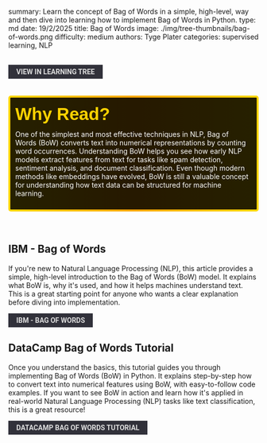 summary: Learn the concept of Bag of Words in a simple, high-level, way and then dive into learning how to implement Bag of Words in Python.
type: md
date: 19/2/2025
title: Bag of Words
image: ./img/tree-thumbnails/bag-of-words.png
difficulty: medium
authors: Tyge Plater
categories: supervised learning, NLP

<br>
<a href='/learning-tree?node=34' style='
    background-color: #31313a;
    color: gainsboro;
    padding: 6px 16px;
    border: none
    border-radius: 4px;
    text-transform: uppercase;
    font-family: "Roboto", sans-serif;
    font-size: 1em;
    font-weight: bold;
    cursor: pointer;
    text-decoration: none;
    display: inline-block;'
>
  View in Learning Tree
</a>

<br>
<br>
<br>

<div style='
  position: relative;
  padding: 10px; 
  border-radius: 5px;
  background-color: rgba(0, 0, 0, 0.85); 
  border: 4px solid transparent;
  background-image: linear-gradient(90deg, rgba(0, 0, 0, 0.85), rgba(0, 0, 0, 0.85)), linear-gradient(90deg, gold, orange, gold);
  background-origin: border-box;
  background-clip: padding-box, border-box;
'>

<svg width='200' height='50' style='display: block; margin-bottom: 5px;'>
  <text x='0' y='35' font-size='35' font-family='Arial' font-weight='bold' fill='gold'>
    Why Read?
    <animate attributeName='fill' values='gold; orange; gold' dur='3s' repeatCount='indefinite' />
  </text>
</svg>

<p style='color: white; margin-top: 2px;'>One of the simplest and most effective techniques in NLP, Bag of Words (BoW) converts text into numerical representations by counting word occurrences. Understanding BoW helps you see how early NLP models extract features from text for tasks like spam detection, sentiment analysis, and document classification. Even though modern methods like embeddings have evolved, BoW is still a valuable concept for understanding how text data can be structured for machine learning.
</p>
</div>

<br/>
<br/>

## **IBM - Bag of Words**
If you're new to Natural Language Processing (NLP), this article provides a simple, high-level introduction to the Bag of Words (BoW) model. It explains what BoW is, why it's used, and how it helps machines understand text. This is a great starting point for anyone who wants a clear explanation before diving into implementation.
<br/>

<a href='https://www.ibm.com/think/topics/bag-of-words' style='
    background-color: #31313a;
    color: gainsboro;
    padding: 6px 16px;
    border: none
    border-radius: 4px;
    text-transform: uppercase;
    font-family: "Roboto", sans-serif;
    font-size: 1em;
    font-weight: bold;
    cursor: pointer;
    text-decoration: none;
    display: inline-block;'
/> IBM - Bag of Words
<br>
</a>

## **DataCamp Bag of Words Tutorial**
Once you understand the basics, this tutorial guides you through implementing Bag of Words (BoW) in Python. It explains step-by-step how to convert text into numerical features using BoW, with easy-to-follow code examples. If you want to see BoW in action and learn how it's applied in real-world Natural Language Processing (NLP) tasks like text classification, this is a great resource!
<br/>

<a href='https://www.datacamp.com/tutorial/python-bag-of-words-model' style='
    background-color: #31313a;
    color: gainsboro;
    padding: 6px 16px;
    border: none
    border-radius: 4px;
    text-transform: uppercase;
    font-family: "Roboto", sans-serif;
    font-size: 1em;
    font-weight: bold;
    cursor: pointer;
    text-decoration: none;
    display: inline-block;'
/> DataCamp Bag of Words Tutorial 
<br>
</a>
